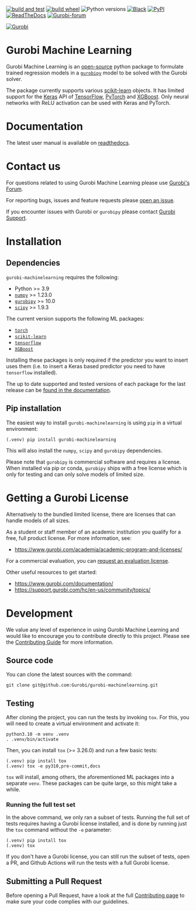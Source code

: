 [![build and test](https://github.com/Gurobi/gurobi-machinelearning/actions/workflows/push.yml/badge.svg?branch=main)](https://github.com/Gurobi/gurobi-machinelearning/actions/workflows/push.yml?query=branch%3Amain++)
[![build wheel](https://github.com/Gurobi/gurobi-machinelearning/actions/workflows/build_wheel.yml/badge.svg?branch=main)](https://github.com/Gurobi/gurobi-machinelearning/actions/workflows/build_wheel.yml?query=branch%3Amain++)
![Python versions](https://img.shields.io/badge/python-3.9%20|%203.10%20|%203.11-blue)
[![Black](https://img.shields.io/badge/code%20style-black-000000.svg)](https://github.com/psf/black)
[![PyPI](https://img.shields.io/pypi/v/gurobi-machinelearning)](https://pypi.org/project/gurobi-machinelearning)
[![ReadTheDocs](https://readthedocs.com/projects/gurobi-optimization-gurobi-machine-learning/badge/?version=stable)](https://gurobi-optimization-gurobi-machine-learning.readthedocs-hosted.com)
[![Gurobi-forum](https://img.shields.io/badge/Help-Gurobi--Forum-red)](https://support.gurobi.com/hc/en-us/community/topics/10373864542609-GitHub-Projects)

[![Gurobi](https://raw.githubusercontent.com/Gurobi/gurobi-machinelearning/main/docs/source/_static/gurobi_light.png)](https://www.gurobi.com)


# Gurobi Machine Learning

Gurobi Machine Learning is an [open-source](https://gurobi-machinelearning.readthedocs.io/en/latest/meta/license.html) python package to formulate trained regression models in a [`gurobipy`](https://pypi.org/project/gurobipy/) model to be solved with the Gurobi solver.

The package currently supports various [scikit-learn](https://scikit-learn.org/stable/) objects. It has limited support for the [Keras](https://keras.io/) API of [TensorFlow](https://www.tensorflow.org/), [PyTorch](https://pytorch.org/) and [XGBoost](https://www.xgboost.ai). Only neural networks with ReLU activation can be used with Keras and PyTorch.

# Documentation

The latest user manual is available on [readthedocs](https://gurobi-machinelearning.readthedocs.io/).

# Contact us

For questions related to using Gurobi Machine Learning please use [Gurobi's Forum](https://support.gurobi.com/hc/en-us/community/topics/10373864542609-GitHub-Projects).

For reporting bugs, issues and feature requests please
[open an issue](https://github.com/Gurobi/gurobi-machinelearning/issues).

If you encounter issues with Gurobi or ``gurobipy`` please contact
[Gurobi Support](https://support.gurobi.com/hc/en-us).

# Installation

## Dependencies

`gurobi-machinelearning` requires the following:
- Python >= 3.9
- [`numpy`](https://pypi.org/project/numpy/) >= 1.23.0
- [`gurobipy`](https://pypi.org/project/gurobipy/) >= 10.0
- [`scipy`](https://pypi.org/project/scipy/) >= 1.9.3

The current version supports the following ML packages:
- [`torch`](https://pypi.org/project/torch/)
- [`scikit-learn`](https://pypi.org/project/scikit-learn)
- [`tensorflow`](https://pypi.org/project/tensorflow)
- [`XGBoost`](https://pypi.org/project/xgboost/)

Installing these packages is only required if the predictor you want to insert uses them
(i.e. to insert a Keras based predictor you need to have `tensorflow` installed).

The up to date supported and tested versions of each package for the last release can be
[found in the documentation](https://gurobi-machinelearning.readthedocs.io/en/stable/user/start.html#id7).

## Pip installation

The easiest way to install `gurobi-machinelearning` is using `pip` in a virtual environment:
```shell
(.venv) pip install gurobi-machinelearning
```
This will also install the `numpy`, `scipy` and `gurobipy` dependencies.

Please note that `gurobipy` is commercial software and requires a license. When installed via pip or conda,
`gurobipy` ships with a free license which is only for testing and can only solve models of limited size.

# Getting a Gurobi License
Alternatively to the bundled limited license, there are licenses that can handle models of all sizes.

As a student or staff member of an academic institution you qualify for a free, full product license.
For more information, see:

* https://www.gurobi.com/academia/academic-program-and-licenses/

For a commercial evaluation, you can
[request an evaluation license](https://www.gurobi.com/free-trial/?utm_source=internal&utm_medium=documentation&utm_campaign=fy21_pipinstall_eval_pypipointer&utm_content=c_na&utm_term=pypi).

Other useful resources to get started:
* https://www.gurobi.com/documentation/
* https://support.gurobi.com/hc/en-us/community/topics/

# Development
We value any level of experience in using Gurobi Machine Learning and would like to encourage you to
contribute directly to this project. Please see the [Contributing Guide](CONTRIBUTING.md) for more information.

## Source code
You can clone the latest sources with the command:
```shell
git clone git@github.com:Gurobi/gurobi-machinelearning.git
```

## Testing
After cloning the project, you can run the tests by invoking `tox`. For this, you will need to create a virtual
environment and activate it:
```shell
python3.10 -m venv .venv
. .venv/bin/activate
```
Then, you can install `tox` (>= 3.26.0) and run a few basic tests:
```shell
(.venv) pip install tox
(.venv) tox -e py310,pre-commit,docs
```
`tox` will install, among others, the aforementioned ML packages into a separate `venv`. These packages can be quite
large, so this might take a while.

### Running the full test set
In the above command, we only ran a subset of tests. Running the full set of tests requires having a Gurobi license
installed, and is done by running just the `tox` command without the `-e` parameter:

```shell
(.venv) pip install tox
(.venv) tox
```

If you don't have a Gurobi license, you can still run the subset of tests, open a PR, and Github Actions will run the
tests with a full Gurobi license.

## Submitting a Pull Request
Before opening a Pull Request, have a look at the full [Contributing page](CONTRIBUTING.md) to make sure your code
complies with our guidelines.

